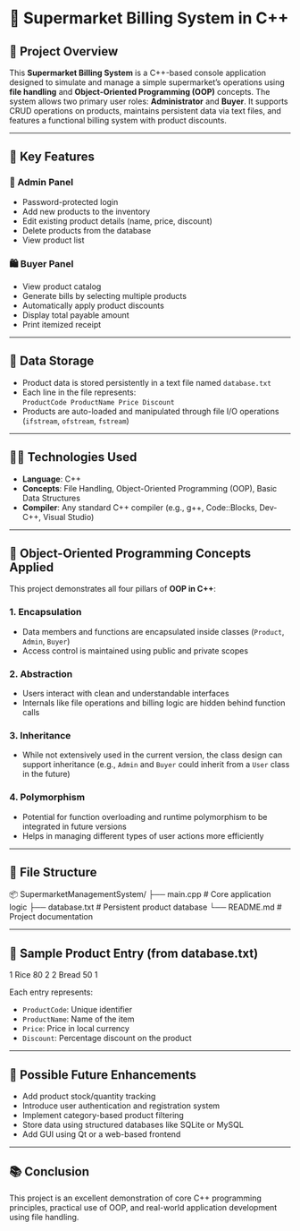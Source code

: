# 🛒 Supermarket Billing System in C++

## 📌 Project Overview
This **Supermarket Billing System** is a C++-based console application designed to simulate and manage a simple supermarket’s operations using **file handling** and **Object-Oriented Programming (OOP)** concepts. The system allows two primary user roles: **Administrator** and **Buyer**. It supports CRUD operations on products, maintains persistent data via text files, and features a functional billing system with product discounts.

---

## 🚀 Key Features

### 🔐 Admin Panel
- Password-protected login  
- Add new products to the inventory  
- Edit existing product details (name, price, discount)  
- Delete products from the database  
- View product list  

### 🛍️ Buyer Panel
- View product catalog  
- Generate bills by selecting multiple products  
- Automatically apply product discounts  
- Display total payable amount  
- Print itemized receipt  

---

## 💾 Data Storage
- Product data is stored persistently in a text file named `database.txt`  
- Each line in the file represents:  
  `ProductCode ProductName Price Discount`  
- Products are auto-loaded and manipulated through file I/O operations (`ifstream`, `ofstream`, `fstream`)  

---

## 👨‍💻 Technologies Used
- **Language**: C++  
- **Concepts**: File Handling, Object-Oriented Programming (OOP), Basic Data Structures  
- **Compiler**: Any standard C++ compiler (e.g., g++, Code::Blocks, Dev-C++, Visual Studio)  

---

## 🔄 Object-Oriented Programming Concepts Applied

This project demonstrates all four pillars of **OOP in C++**:

### 1. Encapsulation
- Data members and functions are encapsulated inside classes (`Product`, `Admin`, `Buyer`)  
- Access control is maintained using public and private scopes  

### 2. Abstraction
- Users interact with clean and understandable interfaces  
- Internals like file operations and billing logic are hidden behind function calls  

### 3. Inheritance
- While not extensively used in the current version, the class design can support inheritance (e.g., `Admin` and `Buyer` could inherit from a `User` class in the future)  

### 4. Polymorphism
- Potential for function overloading and runtime polymorphism to be integrated in future versions  
- Helps in managing different types of user actions more efficiently  

---

## 📁 File Structure

📦 SupermarketManagementSystem/ ├── main.cpp # Core application logic ├── database.txt # Persistent product database └── README.md # Project documentation


---

## 📌 Sample Product Entry (from database.txt)

1 Rice 80 2 2 Bread 50 1


Each entry represents:
- `ProductCode`: Unique identifier  
- `ProductName`: Name of the item  
- `Price`: Price in local currency  
- `Discount`: Percentage discount on the product  

---

## 🔧 Possible Future Enhancements
- Add product stock/quantity tracking  
- Introduce user authentication and registration system  
- Implement category-based product filtering  
- Store data using structured databases like SQLite or MySQL  
- Add GUI using Qt or a web-based frontend  

---

## 📚 Conclusion

This project is an excellent demonstration of core C++ programming principles, practical use of OOP, and real-world application development using file handling.
